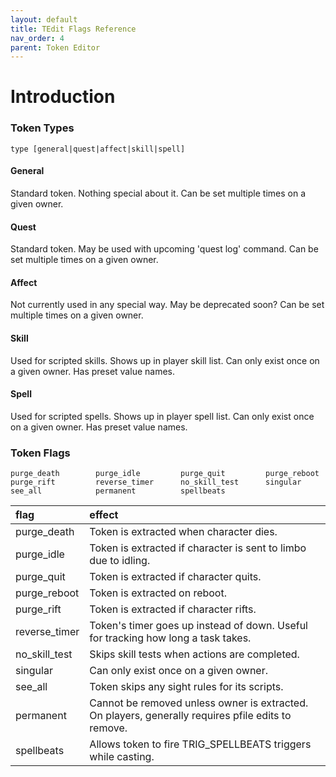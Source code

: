```yaml
---
layout: default
title: TEdit Flags Reference
nav_order: 4
parent: Token Editor
---
```


# Introduction

### Token Types
```
type [general|quest|affect|skill|spell]
```

#### General
Standard token. Nothing special about it. Can be set multiple times on a given owner.

#### Quest
Standard token. May be used with upcoming 'quest log' command. Can be set multiple times on a given owner.

#### Affect
Not currently used in any special way. May be deprecated soon? Can be set multiple times on a given owner.

#### Skill
Used for scripted skills. Shows up in player skill list. Can only exist once on a given owner. Has preset value names. 

#### Spell
Used for scripted spells. Shows up in player spell list. Can only exist once on a given owner. Has preset value names.

### Token Flags
```
purge_death        purge_idle         purge_quit         purge_reboot       
purge_rift         reverse_timer      no_skill_test      singular           
see_all            permanent          spellbeats         
```

| flag | effect |
|:-----|:-------|
| purge_death | Token is extracted when character dies. |
| purge_idle | Token is extracted if character is sent to limbo due to idling. |
| purge_quit | Token is extracted if character quits. |
| purge_reboot | Token is extracted on reboot. |
| purge_rift | Token is extracted if character rifts. |
| reverse_timer | Token's timer goes up instead of down. Useful for tracking how long a task takes. |
| no_skill_test | Skips skill tests when actions are completed. |
| singular | Can only exist once on a given owner. |
| see_all | Token skips any sight rules for its scripts. |
| permanent | Cannot be removed unless owner is extracted. On players, generally requires pfile edits to remove. |
| spellbeats | Allows token to fire TRIG_SPELLBEATS triggers while casting. |